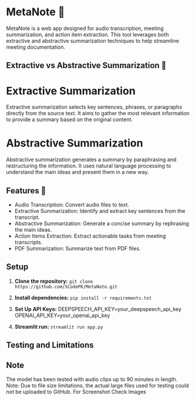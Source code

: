 # MetaNote 🤖
MetaNote is a web app designed for audio transcription, meeting summarization, and action item extraction. This tool leverages both extractive and abstractive summarization techniques to help streamline meeting documentation.

## Extractive vs Abstractive Summarization 📝

# Extractive Summarization
Extractive summarization selects key sentences, phrases, or paragraphs directly from the source text. It aims to gather the most relevant information to provide a summary based on the original content.

# Abstractive Summarization
Abstractive summarization generates a summary by paraphrasing and restructuring the information. It uses natural language processing to understand the main ideas and present them in a new way.


## Features 🌟

- Audio Transcription: Convert audio files to text.
- Extractive Summarization: Identify and extract key sentences from the transcript.
- Abstractive Summarization: Generate a concise summary by rephrasing the main ideas.
- Action Items Extraction: Extract actionable tasks from meeting transcripts.
- PDF Summarization: Summarize text from PDF files.


## Setup

1. __Clone the repository:__
`git clone https://github.com/SCodePK/MetaNote.git`

2. __Install dependencies:__
`pip install -r requirements.txt`

3. __Set Up API Keys:__
DEEPSPEECH_API_KEY=your_deepspeech_api_key
OPENAI_API_KEY=your_openai_api_key

4. __Streamlit run:__
`streamlit run app.py`


## Testing and Limitations

## Note
The model has been tested with audio clips up to 90 minutes in length. Note: Due to file size limitations, the actual large files used for testing could not be uploaded to GitHub.
For Screenshot Check Images


